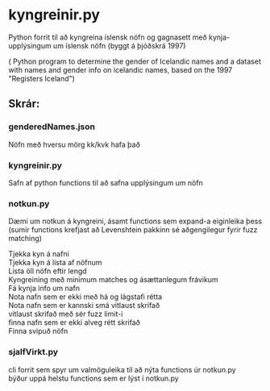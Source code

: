 # kyngreinir.py 

Python forrit til að kyngreina íslensk nöfn og gagnasett með kynja-upplýsingum um íslensk nöfn (byggt á þjóðskrá 1997)   

( Python program to determine the gender of Icelandic names and a dataset with names and gender info on icelandic names, based on the 1997 "Registers Iceland")


## Skrár:

	
### genderedNames.json
Nöfn með hversu mörg kk/kvk hafa það 

### kyngreinir.py
Safn af python functions til að safna upplýsingum um nöfn

### notkun.py
Dæmi um notkun á kyngreini, ásamt functions sem expand-a eiginleika þess    
(sumir functions krefjast að Levenshtein pakkinn sé aðgengilegur fyrir fuzz matching)


Tjekka kyn á nafni   
Tjekka kyn á lista af nöfnum   
Lista öll nöfn eftir lengd   
Kyngreining með minimum matches og ásættanlegum frávikum   
Fá kynja info um nafn   
Nota nafn sem er ekki með há og lágstafi rétta   
Nota nafn sem er kannski smá vitlaust skrifað   
vitlaust skrifað með sér fuzz limit-i   
finna nafn sem er ekki alveg rétt skrifað   
Finna svipuð nöfn 

### sjalfVirkt.py
cli forrit sem spyr um valmöguleika til að nýta functions úr notkun.py   
býður uppá helstu functions sem er lýst í notkun.py

